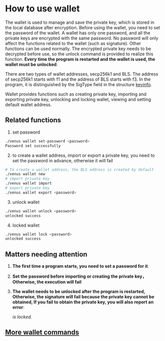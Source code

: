 # How to use wallet

The wallet is used to manage and save the private key, which is stored in the local database after encryption.
Before using the wallet, you need to set the password of the wallet. A wallet has only one password, and all the private keys are encrypted with the same password.
No password will only affect the functions related to the wallet (such as signature). Other functions can be used normally.
The encrypted private key needs to be decrypted before use, so the unlock command is provided to realize this function. **Every time the program is restarted and the wallet is used, the wallet must be unlocked**.

There are two types of wallet addresses, secp256k1 and BLS. The address of secp256k1 starts with f1 and the address of BLS starts with f3.
In the program, it is distinguished by the SigType field in the structure [keyinfo](https://github.com/filecoin-project/venus/blob/master/pkg/crypto/keyinfo.go#L22).

Wallet provides functions such as creating private key, importing and exporting private key, unlocking and locking wallet, viewing and setting default wallet address.

## Related functions

1. set password

```sh
./venus wallet set-password <password>
Password set successfully
```

2. to create a wallet address, import or export a private key, you need to set the password in advance, otherwise it will fail

```sh
# To create a wallet address, the BLS address is created by default
./venus wallet new
# import private key
./venus wallet import
# export private key
./venus wallet export <password>
```

3. unlock wallet

```sh
./venus wallet unlock <password>
unlocked success
```

4. locked wallet

```sh
./venus wallet lock <password>
unlocked success
```

## Matters needing attention

1. **The first time a program starts, you need to set a password for it**.

2. **Set the password before importing or creating the private key，Otherwise, the execution will fail**

3. **The wallet needs to be unlocked after the program is restarted, Otherwise, the signature will fail because the private key cannot be obtained, 
If you fail to obtain the private key, you will also report an error**: <address> is locked.

## [More wallet commands](Commands)